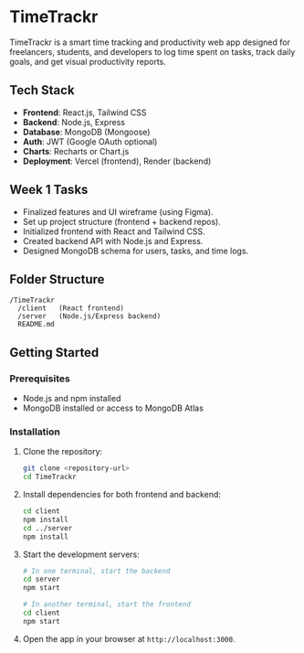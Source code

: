 # TimeTrackr

TimeTrackr is a smart time tracking and productivity web app designed for freelancers, students, and developers to log time spent on tasks, track daily goals, and get visual productivity reports.

## Tech Stack

- **Frontend**: React.js, Tailwind CSS
- **Backend**: Node.js, Express
- **Database**: MongoDB (Mongoose)
- **Auth**: JWT (Google OAuth optional)
- **Charts**: Recharts or Chart.js
- **Deployment**: Vercel (frontend), Render (backend)

## Week 1 Tasks

- Finalized features and UI wireframe (using Figma).
- Set up project structure (frontend + backend repos).
- Initialized frontend with React and Tailwind CSS.
- Created backend API with Node.js and Express.
- Designed MongoDB schema for users, tasks, and time logs.

## Folder Structure

```
/TimeTrackr
  /client   (React frontend)
  /server   (Node.js/Express backend)
  README.md
```

## Getting Started

### Prerequisites

- Node.js and npm installed
- MongoDB installed or access to MongoDB Atlas

### Installation

1. Clone the repository:

   ```bash
   git clone <repository-url>
   cd TimeTrackr
   ```

2. Install dependencies for both frontend and backend:

   ```bash
   cd client
   npm install
   cd ../server
   npm install
   ```

3. Start the development servers:

   ```bash
   # In one terminal, start the backend
   cd server
   npm start

   # In another terminal, start the frontend
   cd client
   npm start
   ```

4. Open the app in your browser at `http://localhost:3000`.
